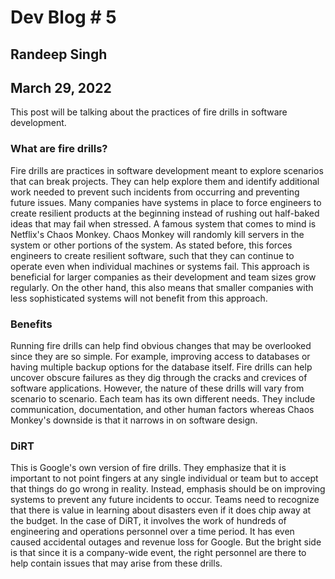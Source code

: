 # Dev Blog \# 5

## Randeep Singh

## March 29, 2022

This post will be talking about the practices of fire drills in software development.

### What are fire drills?
Fire drills are practices in software development meant to explore scenarios that can break projects. They can help explore them and identify additional work needed to prevent such incidents from occurring and preventing future issues. Many companies have systems in place to force engineers to create resilient products at the beginning instead of rushing out half-baked ideas that may fail when stressed. A famous system that comes to mind is Netflix's Chaos Monkey. Chaos Monkey will randomly kill servers in the system or other portions of the system. As stated before, this forces engineers to create resilient software, such that they can continue to operate even when individual machines or systems fail. This approach is beneficial for larger companies as their development and team sizes grow regularly. On the other hand, this also means that smaller companies with less sophisticated systems will not benefit from this approach.

### Benefits
Running fire drills can help find obvious changes that may be overlooked since they are so simple. For example, improving access to databases or having multiple backup options for the database itself. Fire drills can help uncover obscure failures as they dig through the cracks and crevices of software applications. However, the nature of these drills will vary from scenario to scenario. Each team has its own different needs. They include communication, documentation, and other human factors whereas Chaos Monkey's downside is that it narrows in on software design. 

### DiRT
This is Google's own version of fire drills. They emphasize that it is important to not point fingers at any single individual or team but to accept that things do go wrong in reality. Instead, emphasis should be on improving systems to prevent any future incidents to occur. Teams need to recognize that there is value in learning about disasters even if it does chip away at the budget. In the case of DiRT, it involves the work of hundreds of engineering and operations personnel over a time period. It has even caused accidental outages and revenue loss for Google. But the bright side is that since it is a company-wide event, the right personnel are there to help contain issues that may arise from these drills. 
